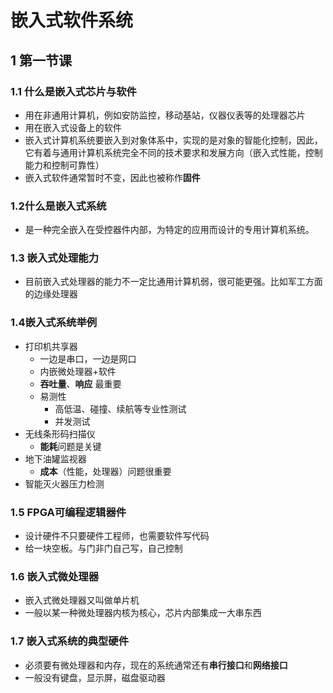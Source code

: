# 嵌入式软件系统

## 1 第一节课

### 1.1 什么是嵌入式芯片与软件

* 用在非通用计算机，例如安防监控，移动基站，仪器仪表等的处理器芯片
* 用在嵌入式设备上的软件
* 嵌入式计算机系统要嵌入到对象体系中，实现的是对象的智能化控制，因此，它有着与通用计算机系统完全不同的技术要求和发展方向（嵌入式性能，控制能力和控制可靠性）
* 嵌入式软件通常暂时不变，因此也被称作**固件**

### 1.2什么是嵌入式系统

* 是一种完全嵌入在受控器件内部，为特定的应用而设计的专用计算机系统。

### 1.3 嵌入式处理能力

* 目前嵌入式处理器的能力不一定比通用计算机弱，很可能更强。比如军工方面的边缘处理器

### 1.4嵌入式系统举例

* 打印机共享器 
  * 一边是串口，一边是网口
  * 内嵌微处理器+软件
  * **吞吐量**、**响应** 最重要
  * 易测性 
    * 高低温、碰撞、续航等专业性测试
    * 并发测试
* 无线条形码扫描仪
  * **能耗**问题是关键
* 地下油罐监视器
  * **成本**（性能，处理器）问题很重要
* 智能灭火器压力检测

### 1.5 FPGA可编程逻辑器件

* 设计硬件不只要硬件工程师，也需要软件写代码
* 给一块空板。与门非门自己写，自己控制

### 1.6 嵌入式微处理器

* 嵌入式微处理器又叫做单片机
* 一般以某一种微处理器内核为核心，芯片内部集成一大串东西

### 1.7 嵌入式系统的典型硬件

* 必须要有微处理器和内存，现在的系统通常还有**串行接口**和**网络接口**
* 一般没有键盘，显示屏，磁盘驱动器

